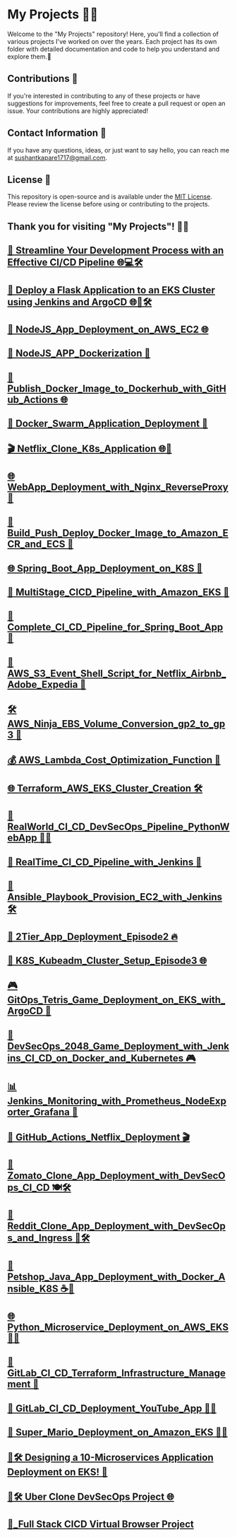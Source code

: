 # My Projects 👩‍💻

Welcome to the "My Projects" repository! Here, you'll find a collection of various projects I've worked on over the years. Each project has its own folder with detailed documentation and code to help you understand and explore them.🚀

## Contributions 🤝

If you're interested in contributing to any of these projects or have suggestions for improvements, feel free to create a pull request or open an issue. Your contributions are highly appreciated!

## Contact Information 📧

If you have any questions, ideas, or just want to say hello, you can reach me at [sushantkapare1717@gmail.com](mailto:your.email@example.co).

## License 📝

This repository is open-source and is available under the [MIT License](LICENSE). Please review the license before using or contributing to the projects.

Thank you for visiting "My Projects"! 🙌🏼
---
[🚀 Streamline Your Development Process with an Effective CI/CD Pipeline 🌐💻🛠️](https://medium.com/@sushantkapare1717/streamline-your-development-process-with-an-effective-ci-cd-pipeline-61d0582335f2)
---
[🚀 Deploy a Flask Application to an EKS Cluster using Jenkins and ArgoCD 🌐🚢🛠️](https://medium.com/@sushantkapare1717/deploy-a-flask-application-to-a-eks-cluster-using-jenkins-and-argocd-fa6386dbe916)
---
[🚀 NodeJS_App_Deployment_on_AWS_EC2 🌐](https://medium.com/@sushantkapare1717/deploying-nodejs-app-on-aws-ec2-instance-942e360e8430)
---
[🐳 NodeJS_APP_Dockerization 🚀](https://medium.com/@sushantkapare1717/containerizing-the-node-js-app-using-docker-ed0b3a29f8dd)
---
[🚢 Publish_Docker_Image_to_Dockerhub_with_GitHub_Actions 🌐](https://medium.com/@sushantkapare1717/how-to-publish-docker-image-to-dockerhub-using-github-actions-3e4b46cd1ed2)
---
[🐳 Docker_Swarm_Application_Deployment 🚀](https://medium.com/@sushantkapare1717/deploying-application-using-docker-swarm-5b761a61aa48)
---
[🎬 Netflix_Clone_K8s_Application 🌐🚀](https://medium.com/@sushantkapare1717/netflix-clone-application-via-k8s-311acff7d1fe)
---
[🌐 WebApp_Deployment_with_Nginx_ReverseProxy 🚀](https://medium.com/@sushantkapare1717/deploying-a-web-application-using-nginx-server-and-reverse-proxy-244f65ae9ff)
---
[🚀 Build_Push_Deploy_Docker_Image_to_Amazon_ECR_and_ECS 🐳](https://medium.com/@sushantkapare1717/build-and-push-a-docker-image-to-amazon-ecr-and-then-deploy-it-to-an-ecs-cluster-6ad16f545c22)
---
[🌐 Spring_Boot_App_Deployment_on_K8S 🚀](https://medium.com/@sushantkapare1717/deploying-spring-boot-application-on-k8s-d178f75d27fe)
---
[🔄 MultiStage_CICD_Pipeline_with_Amazon_EKS 🚀](https://medium.com/@sushantkapare1717/deploy-multi-stage-cicd-pipeline-with-amazon-eks-dc41c8017cbd)
---
[🚀 Complete_CI_CD_Pipeline_for_Spring_Boot_App 🔄](https://medium.com/@sushantkapare1717/complete-ci-cd-pipeline-spring-boot-application-a7500f176f1f)
---
[📁 AWS_S3_Event_Shell_Script_for_Netflix_Airbnb_Adobe_Expedia 🚀](https://medium.com/@sushantkapare1717/aws-s3-event-triggering-shell-script-used-by-netflix-airbnb-adobe-expedia-and-others-b9d14c02c7c7)
---
[🛠️ AWS_Ninja_EBS_Volume_Conversion_gp2_to_gp3 🚀](https://medium.com/@sushantkapare1717/aws-ninja-convert-ebs-volume-from-gp2-to-gp3-7bc85da48e84)
---
[💰 AWS_Lambda_Cost_Optimization_Function 🚀](https://medium.com/@sushantkapare1717/cost-optimization-through-aws-lambda-function-2d6db80d892)
---
[🌐 Terraform_AWS_EKS_Cluster_Creation 🛠️](https://medium.com/@sushantkapare1717/creating-aws-eks-cluster-using-terraform-b1a88d35829e)
---
[🚀 RealWorld_CI_CD_DevSecOps_Pipeline_PythonWebApp 🐍🌐](https://medium.com/@sushantkapare1717/real-world-ci-cd-devsecops-pipeline-for-deployment-of-python-web-app-511ecc25dbec)
---
[🚀 RealTime_CI_CD_Pipeline_with_Jenkins 🔄](https://medium.com/@sushantkapare1717/real-time-ci-cd-pipeline-from-scratch-with-jenkins-883eb6e87e2)
---
[🚀 Ansible_Playbook_Provision_EC2_with_Jenkins 🛠️](https://medium.com/@sushantkapare1717/ansible-playbook-to-provision-ec2-in-aws-using-jenkins-2136400493c9)
---
[🚀 2Tier_App_Deployment_Episode2 🔥](https://medium.com/@sushantkapare1717/2-tier-application-deployment-episode-2-f9e3cba16be8)
---
[🚀 K8S_Kubeadm_Cluster_Setup_Episode3 🌐](https://medium.com/@sushantkapare1717/episode-3-setup-k8s-kubeadm-cluster-938a331e183a)
---
[🎮 GitOps_Tetris_Game_Deployment_on_EKS_with_ArgoCD 🚀](https://medium.com/@sushantkapare1717/gitops-deploying-tetris-game-on-eks-using-argocd-f7148f1197d0)
---
[🚀 DevSecOps_2048_Game_Deployment_with_Jenkins_CI_CD_on_Docker_and_Kubernetes 🎮](https://medium.com/@sushantkapare1717/devsecops-deploying-the-2048-game-on-docker-and-kubernetes-with-jenkins-ci-cd-0a8c4c0efe48)
---
[📊 Jenkins_Monitoring_with_Prometheus_NodeExporter_Grafana 🚀](https://medium.com/@sushantkapare1717/how-to-monitor-jenkins-using-prometheus-node-exporter-and-grafana-e0f3fbdaa9db)
---
[🚀 GitHub_Actions_Netflix_Deployment 🎬](https://medium.com/@sushantkapare1717/github-actions-netflix-deployment-40def7935ec2)
---
[🚀 Zomato_Clone_App_Deployment_with_DevSecOps_CI_CD 🍽️🛠️](https://medium.com/@sushantkapare1717/deploying-zomato-clone-app-with-devsecops-ci-cd-f9fe4fbd80d3)
---
[🚀 Reddit_Clone_App_Deployment_with_DevSecOps_and_Ingress 📱🛠️](https://medium.com/@sushantkapare1717/deploying-zomato-clone-app-with-devsecops-ci-cd-f9fe4fbd80d3)
---
[🚀 Petshop_Java_App_Deployment_with_Docker_Ansible_K8S ☕🐍](https://medium.com/@sushantkapare1717/deploying-a-petshop-java-based-application-using-docker-ansible-k8s-837f706cd3d2)
---
[🌐 Python_Microservice_Deployment_on_AWS_EKS 🚀🐍](https://medium.com/@sushantkapare1717/deploying-a-python-based-microservice-application-on-aws-eks-d17d577464bf)
---
[🔄 GitLab_CI_CD_Terraform_Infrastructure_Management 🚀](https://medium.com/@sushantkapare1717/streamline-your-infrastructure-management-with-gitlab-ci-cd-for-terraform-f5be8f323b3c)
---
[🚀 GitLab_CI_CD_Deployment_YouTube_App 🎥🌐](https://medium.com/@sushantkapare1717/gitlab-ci-cd-deployment-youtube-app-15c5db619fcf)
---
[🚀 Super_Mario_Deployment_on_Amazon_EKS 🍄🌐](https://medium.com/@sushantkapare1717/deploying-super-mario-on-amazon-eks-82ac4784a76b)
---
[🚀🛠️ Designing a 10-Microservices Application Deployment on EKS! 🤖](https://medium.com/@sushantkapare1717/%EF%B8%8F-designing-a-10-tier-application-deployment-on-eks-5820bb4c80a4)
---
[🚀🛠️ Uber Clone DevSecOps Project 🌐](https://medium.com/@sushantkapare1717/uber-clone-devsecops-project-e563e96f94b4)
---
[🚀_Full Stack CICD Virtual Browser Project](https://medium.com/@sushantkapare1717/full-stack-cicd-virtual-browser-project-153c6738ea27)
---

